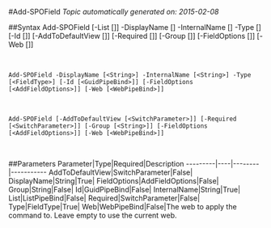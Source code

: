 #Add-SPOField
*Topic automatically generated on: 2015-02-08*


##Syntax
    Add-SPOField [-List [<ListPipeBind>]] -DisplayName [<String>] -InternalName [<String>] -Type [<FieldType>] [-Id [<GuidPipeBind>]] [-AddToDefaultView [<SwitchParameter>]] [-Required [<SwitchParameter>]] [-Group [<String>]] [-FieldOptions [<AddFieldOptions>]] [-Web [<WebPipeBind>]]

&nbsp;

    Add-SPOField -DisplayName [<String>] -InternalName [<String>] -Type [<FieldType>] [-Id [<GuidPipeBind>]] [-FieldOptions [<AddFieldOptions>]] [-Web [<WebPipeBind>]]

&nbsp;

    Add-SPOField [-AddToDefaultView [<SwitchParameter>]] [-Required [<SwitchParameter>]] [-Group [<String>]] [-FieldOptions [<AddFieldOptions>]] [-Web [<WebPipeBind>]]

&nbsp;

##Parameters
Parameter|Type|Required|Description
---------|----|--------|-----------
AddToDefaultView|SwitchParameter|False|
DisplayName|String|True|
FieldOptions|AddFieldOptions|False|
Group|String|False|
Id|GuidPipeBind|False|
InternalName|String|True|
List|ListPipeBind|False|
Required|SwitchParameter|False|
Type|FieldType|True|
Web|WebPipeBind|False|The web to apply the command to. Leave empty to use the current web.
